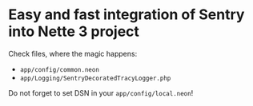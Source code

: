 Easy and fast integration of Sentry into Nette 3 project
=================

Check files, where the magic happens:
- `app/config/common.neon`
- `app/Logging/SentryDecoratedTracyLogger.php`

Do not forget to set DSN in your `app/config/local.neon`!